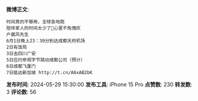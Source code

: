 **微博正文**: 
```
时间真的不够用，全球各地跑
陪伴家人的时间太少了🙏心里不免愧疚
户晨风先生
6月1日晚上23：30分到达成都天府机场
2日有饭局
3日去四川广安
5日应约参观字节跳动成都公司（预计）
6日成都飞厦门
7日抵达新加坡 http://t.cn/A6xAB2bK
```
**发布时间**: 2024-05-29 15:30:00
**发布工具**: iPhone 15 Pro
**点赞数**: 230
**转发数**: 3
**评论数**: 56
